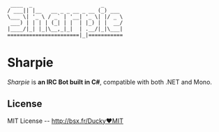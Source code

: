 ```
 ____  _                      _
/ ___|| |__   __ _ _ __ _ __ (_) ___
\___ \| '_ \ / _` | '__| '_ \| |/ _ \
 ___) | | | | (_| | |  | |_) | |  __/
|____/|_| |_|\__,_|_|  | .__/|_|\___|
=======================|_|===========
```

# Sharpie
*Sharpie* is **an IRC Bot built in C#**, compatible with both .NET and Mono.
  
## License
MIT License -- http://bsx.fr/Ducky♥MIT
